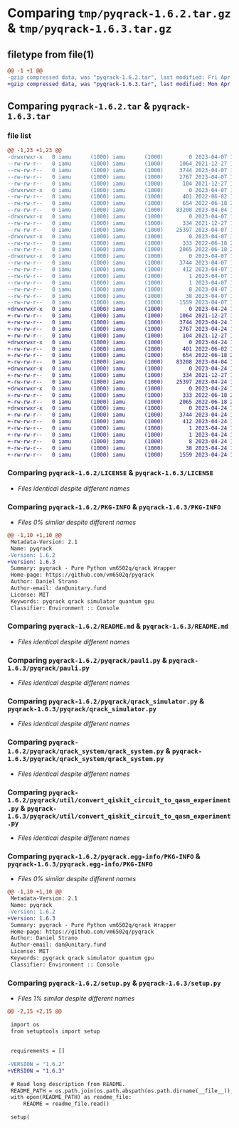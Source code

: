 # Comparing `tmp/pyqrack-1.6.2.tar.gz` & `tmp/pyqrack-1.6.3.tar.gz`

## filetype from file(1)

```diff
@@ -1 +1 @@
-gzip compressed data, was "pyqrack-1.6.2.tar", last modified: Fri Apr  7 14:48:49 2023, max compression
+gzip compressed data, was "pyqrack-1.6.3.tar", last modified: Mon Apr 24 15:23:39 2023, max compression
```

## Comparing `pyqrack-1.6.2.tar` & `pyqrack-1.6.3.tar`

### file list

```diff
@@ -1,23 +1,23 @@
-drwxrwxr-x   0 iamu      (1000) iamu      (1000)        0 2023-04-07 14:48:49.661119 pyqrack-1.6.2/
--rw-rw-r--   0 iamu      (1000) iamu      (1000)     1064 2021-12-27 16:00:58.000000 pyqrack-1.6.2/LICENSE
--rw-rw-r--   0 iamu      (1000) iamu      (1000)     3744 2023-04-07 14:48:49.661119 pyqrack-1.6.2/PKG-INFO
--rw-rw-r--   0 iamu      (1000) iamu      (1000)     2767 2023-04-07 14:48:18.000000 pyqrack-1.6.2/README.md
--rw-rw-r--   0 iamu      (1000) iamu      (1000)      104 2021-12-27 16:00:58.000000 pyqrack-1.6.2/pyproject.toml
-drwxrwxr-x   0 iamu      (1000) iamu      (1000)        0 2023-04-07 14:48:49.657119 pyqrack-1.6.2/pyqrack/
--rw-rw-r--   0 iamu      (1000) iamu      (1000)      401 2022-06-02 15:55:19.000000 pyqrack-1.6.2/pyqrack/__init__.py
--rw-rw-r--   0 iamu      (1000) iamu      (1000)      654 2022-06-18 20:18:56.000000 pyqrack-1.6.2/pyqrack/pauli.py
--rw-rw-r--   0 iamu      (1000) iamu      (1000)    83208 2023-04-04 19:59:28.000000 pyqrack-1.6.2/pyqrack/qrack_simulator.py
-drwxrwxr-x   0 iamu      (1000) iamu      (1000)        0 2023-04-07 14:48:49.661119 pyqrack-1.6.2/pyqrack/qrack_system/
--rw-rw-r--   0 iamu      (1000) iamu      (1000)      334 2021-12-27 16:00:58.000000 pyqrack-1.6.2/pyqrack/qrack_system/__init__.py
--rw-rw-r--   0 iamu      (1000) iamu      (1000)    25397 2023-04-07 14:48:18.000000 pyqrack-1.6.2/pyqrack/qrack_system/qrack_system.py
-drwxrwxr-x   0 iamu      (1000) iamu      (1000)        0 2023-04-07 14:48:49.661119 pyqrack-1.6.2/pyqrack/util/
--rw-rw-r--   0 iamu      (1000) iamu      (1000)      333 2022-06-18 20:18:56.000000 pyqrack-1.6.2/pyqrack/util/__init__.py
--rw-rw-r--   0 iamu      (1000) iamu      (1000)     2065 2022-06-18 20:18:56.000000 pyqrack-1.6.2/pyqrack/util/convert_qiskit_circuit_to_qasm_experiment.py
-drwxrwxr-x   0 iamu      (1000) iamu      (1000)        0 2023-04-07 14:48:49.661119 pyqrack-1.6.2/pyqrack.egg-info/
--rw-rw-r--   0 iamu      (1000) iamu      (1000)     3744 2023-04-07 14:48:49.000000 pyqrack-1.6.2/pyqrack.egg-info/PKG-INFO
--rw-rw-r--   0 iamu      (1000) iamu      (1000)      412 2023-04-07 14:48:49.000000 pyqrack-1.6.2/pyqrack.egg-info/SOURCES.txt
--rw-rw-r--   0 iamu      (1000) iamu      (1000)        1 2023-04-07 14:48:49.000000 pyqrack-1.6.2/pyqrack.egg-info/dependency_links.txt
--rw-rw-r--   0 iamu      (1000) iamu      (1000)        1 2023-04-07 14:48:49.000000 pyqrack-1.6.2/pyqrack.egg-info/not-zip-safe
--rw-rw-r--   0 iamu      (1000) iamu      (1000)        8 2023-04-07 14:48:49.000000 pyqrack-1.6.2/pyqrack.egg-info/top_level.txt
--rw-rw-r--   0 iamu      (1000) iamu      (1000)       38 2023-04-07 14:48:49.661119 pyqrack-1.6.2/setup.cfg
--rw-rw-r--   0 iamu      (1000) iamu      (1000)     1559 2023-04-07 13:26:56.000000 pyqrack-1.6.2/setup.py
+drwxrwxr-x   0 iamu      (1000) iamu      (1000)        0 2023-04-24 15:23:39.952937 pyqrack-1.6.3/
+-rw-rw-r--   0 iamu      (1000) iamu      (1000)     1064 2021-12-27 16:00:58.000000 pyqrack-1.6.3/LICENSE
+-rw-rw-r--   0 iamu      (1000) iamu      (1000)     3744 2023-04-24 15:23:39.952937 pyqrack-1.6.3/PKG-INFO
+-rw-rw-r--   0 iamu      (1000) iamu      (1000)     2767 2023-04-24 15:23:34.000000 pyqrack-1.6.3/README.md
+-rw-rw-r--   0 iamu      (1000) iamu      (1000)      104 2021-12-27 16:00:58.000000 pyqrack-1.6.3/pyproject.toml
+drwxrwxr-x   0 iamu      (1000) iamu      (1000)        0 2023-04-24 15:23:39.952937 pyqrack-1.6.3/pyqrack/
+-rw-rw-r--   0 iamu      (1000) iamu      (1000)      401 2022-06-02 15:55:19.000000 pyqrack-1.6.3/pyqrack/__init__.py
+-rw-rw-r--   0 iamu      (1000) iamu      (1000)      654 2022-06-18 20:18:56.000000 pyqrack-1.6.3/pyqrack/pauli.py
+-rw-rw-r--   0 iamu      (1000) iamu      (1000)    83208 2023-04-04 19:59:28.000000 pyqrack-1.6.3/pyqrack/qrack_simulator.py
+drwxrwxr-x   0 iamu      (1000) iamu      (1000)        0 2023-04-24 15:23:39.952937 pyqrack-1.6.3/pyqrack/qrack_system/
+-rw-rw-r--   0 iamu      (1000) iamu      (1000)      334 2021-12-27 16:00:58.000000 pyqrack-1.6.3/pyqrack/qrack_system/__init__.py
+-rw-rw-r--   0 iamu      (1000) iamu      (1000)    25397 2023-04-24 15:23:34.000000 pyqrack-1.6.3/pyqrack/qrack_system/qrack_system.py
+drwxrwxr-x   0 iamu      (1000) iamu      (1000)        0 2023-04-24 15:23:39.952937 pyqrack-1.6.3/pyqrack/util/
+-rw-rw-r--   0 iamu      (1000) iamu      (1000)      333 2022-06-18 20:18:56.000000 pyqrack-1.6.3/pyqrack/util/__init__.py
+-rw-rw-r--   0 iamu      (1000) iamu      (1000)     2065 2022-06-18 20:18:56.000000 pyqrack-1.6.3/pyqrack/util/convert_qiskit_circuit_to_qasm_experiment.py
+drwxrwxr-x   0 iamu      (1000) iamu      (1000)        0 2023-04-24 15:23:39.952937 pyqrack-1.6.3/pyqrack.egg-info/
+-rw-rw-r--   0 iamu      (1000) iamu      (1000)     3744 2023-04-24 15:23:39.000000 pyqrack-1.6.3/pyqrack.egg-info/PKG-INFO
+-rw-rw-r--   0 iamu      (1000) iamu      (1000)      412 2023-04-24 15:23:39.000000 pyqrack-1.6.3/pyqrack.egg-info/SOURCES.txt
+-rw-rw-r--   0 iamu      (1000) iamu      (1000)        1 2023-04-24 15:23:39.000000 pyqrack-1.6.3/pyqrack.egg-info/dependency_links.txt
+-rw-rw-r--   0 iamu      (1000) iamu      (1000)        1 2023-04-24 15:23:39.000000 pyqrack-1.6.3/pyqrack.egg-info/not-zip-safe
+-rw-rw-r--   0 iamu      (1000) iamu      (1000)        8 2023-04-24 15:23:39.000000 pyqrack-1.6.3/pyqrack.egg-info/top_level.txt
+-rw-rw-r--   0 iamu      (1000) iamu      (1000)       38 2023-04-24 15:23:39.952937 pyqrack-1.6.3/setup.cfg
+-rw-rw-r--   0 iamu      (1000) iamu      (1000)     1559 2023-04-24 15:08:54.000000 pyqrack-1.6.3/setup.py
```

### Comparing `pyqrack-1.6.2/LICENSE` & `pyqrack-1.6.3/LICENSE`

 * *Files identical despite different names*

### Comparing `pyqrack-1.6.2/PKG-INFO` & `pyqrack-1.6.3/PKG-INFO`

 * *Files 0% similar despite different names*

```diff
@@ -1,10 +1,10 @@
 Metadata-Version: 2.1
 Name: pyqrack
-Version: 1.6.2
+Version: 1.6.3
 Summary: pyqrack - Pure Python vm6502q/qrack Wrapper
 Home-page: https://github.com/vm6502q/pyqrack
 Author: Daniel Strano
 Author-email: dan@unitary.fund
 License: MIT
 Keywords: pyqrack qrack simulator quantum gpu
 Classifier: Environment :: Console
```

### Comparing `pyqrack-1.6.2/README.md` & `pyqrack-1.6.3/README.md`

 * *Files identical despite different names*

### Comparing `pyqrack-1.6.2/pyqrack/pauli.py` & `pyqrack-1.6.3/pyqrack/pauli.py`

 * *Files identical despite different names*

### Comparing `pyqrack-1.6.2/pyqrack/qrack_simulator.py` & `pyqrack-1.6.3/pyqrack/qrack_simulator.py`

 * *Files identical despite different names*

### Comparing `pyqrack-1.6.2/pyqrack/qrack_system/qrack_system.py` & `pyqrack-1.6.3/pyqrack/qrack_system/qrack_system.py`

 * *Files identical despite different names*

### Comparing `pyqrack-1.6.2/pyqrack/util/convert_qiskit_circuit_to_qasm_experiment.py` & `pyqrack-1.6.3/pyqrack/util/convert_qiskit_circuit_to_qasm_experiment.py`

 * *Files identical despite different names*

### Comparing `pyqrack-1.6.2/pyqrack.egg-info/PKG-INFO` & `pyqrack-1.6.3/pyqrack.egg-info/PKG-INFO`

 * *Files 0% similar despite different names*

```diff
@@ -1,10 +1,10 @@
 Metadata-Version: 2.1
 Name: pyqrack
-Version: 1.6.2
+Version: 1.6.3
 Summary: pyqrack - Pure Python vm6502q/qrack Wrapper
 Home-page: https://github.com/vm6502q/pyqrack
 Author: Daniel Strano
 Author-email: dan@unitary.fund
 License: MIT
 Keywords: pyqrack qrack simulator quantum gpu
 Classifier: Environment :: Console
```

### Comparing `pyqrack-1.6.2/setup.py` & `pyqrack-1.6.3/setup.py`

 * *Files 1% similar despite different names*

```diff
@@ -2,15 +2,15 @@
 
 import os
 from setuptools import setup
 
 
 requirements = []
 
-VERSION = "1.6.2"
+VERSION = "1.6.3"
 
 # Read long description from README.
 README_PATH = os.path.join(os.path.abspath(os.path.dirname(__file__)), 'README.md')
 with open(README_PATH) as readme_file:
     README = readme_file.read()
 
 setup(
```

